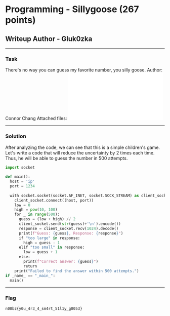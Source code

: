 # Programming - Sillygoose (267 points)
## Writeup Author - Gluk0zka

---

### Task
There's no way you can guess my favorite number, you silly goose. Author: Connor Chang
Attached files:
![sillygoose.py](assets/sillygoose.py)

---

### Solution

After analyzing the code, we can see that this is a simple children's game. Let's write a code that will reduce the uncertainty by 2 times each time. Thus, he will be able to guess the number in 500 attempts.
```python
import socket  
  
def main():  
  host = 'ip' 
  port = 1234
  
  with socket.socket(socket.AF_INET, socket.SOCK_STREAM) as client_socket:  
    client_socket.connect((host, port))  
    low = 0  
    high = pow(10, 100)
    for _ in range(500):
      guess = (low + high) // 2  
      client_socket.send(str(guess)+'\n').encode())  
      response = client_socket.recv(1024).decode()  
      print(f"Guess: {guess}, Response: {response}")  
      if "too large" in response:  
        high = guess - 1  
      elif "too small" in response:  
        low = guess + 1  
      else:  
        print(f"Correct answer: {guess}")  
        return
    print("Failed to find the answer within 500 attempts.")  
if _name_ == "_main_":  
  main()
```

---
### Flag

```
n00bz{y0u_4r3_4_sm4rt_51l1y_g0053}
```
